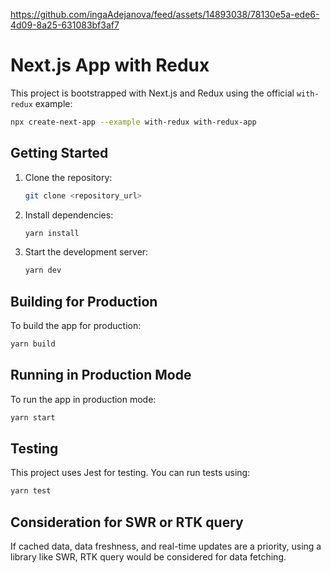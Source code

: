 


https://github.com/ingaAdejanova/feed/assets/14893038/78130e5a-ede6-4d09-8a25-631083bf3af7


# Next.js App with Redux

This project is bootstrapped with Next.js and Redux using the official `with-redux` example:

```bash
npx create-next-app --example with-redux with-redux-app
```

## Getting Started

1. Clone the repository:

   ```bash
   git clone <repository_url>
   ```

2. Install dependencies:

   ```bash
   yarn install
   ```

3. Start the development server:

   ```bash
   yarn dev
   ```

## Building for Production

To build the app for production:

```bash
yarn build
```

## Running in Production Mode

To run the app in production mode:

```bash
yarn start
```

## Testing

This project uses Jest for testing. You can run tests using:

```bash
yarn test
```

## Consideration for SWR or RTK query

If cached data, data freshness, and real-time updates are a priority, using a library like SWR, RTK query would be considered for data fetching.
